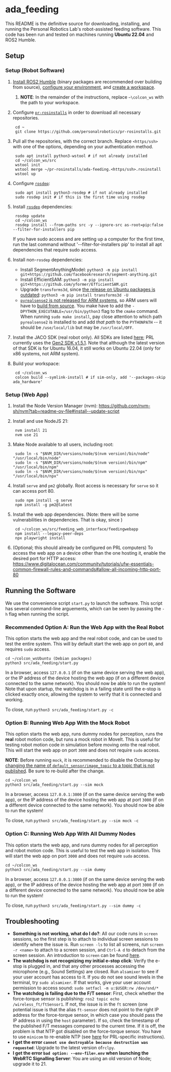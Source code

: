 # ada_feeding

This README is the definitive source for downloading, installing, and running the Personal Robotics Lab's robot-assisted feeding software. This code has been run and tested on machines running **Ubuntu 22.04** and ROS2 Humble.

## Setup

### Setup (Robot Software)

1. [Install ROS2 Humble](https://docs.ros.org/en/humble/Installation.html) (binary packages are recommended over building from source), [configure your environment](https://docs.ros.org/en/humble/Tutorials/Beginner-CLI-Tools/Configuring-ROS2-Environment.html), and [create a workspace](https://docs.ros.org/en/humble/Tutorials/Beginner-Client-Libraries/Creating-A-Workspace/Creating-A-Workspace.html#).
    1. **NOTE**: In the remainder of the instructions, replace `~\colcon_ws` with the path to your workspace.
2. Configure [`pr-rosinstalls`](https://github.com/personalrobotics/pr-rosinstalls) in order to download all necessary repositories.

        cd ~
        git clone https://github.com/personalrobotics/pr-rosinstalls.git

3. Pull all the repositories, with the correct branch. Replace `<https/ssh>` with one of the options, depending on your authentication method.

        sudo apt install python3-wstool # if not already installed
        cd ~/colcon_ws/src
        wstool init
        wstool merge ~/pr-rosinstalls/ada-feeding.<https/ssh>.rosinstall
        wstool up

4. Configure [`rosdep`](https://docs.ros.org/en/humble/Tutorials/Intermediate/Rosdep.html):

        sudo apt install python3-rosdep # if not already installed
        sudo rosdep init # if this is the first time using rosdep

5. Install [`rosdep`](https://docs.ros.org/en/humble/Tutorials/Intermediate/Rosdep.html) dependencies:

        rosdep update
        cd ~/colcon_ws
        rosdep install --from-paths src -y --ignore-src as-root=pip:false --filter-for-installers pip

   If you have sudo access and are setting up a computer for the first time, run the last command without '--filter-for-installers pip' to install all apt dependencies that require sudo access.

7. Install non-`rosdep` dependencies:
    - Install SegmentAnythingModel: `python3 -m pip install git+https://github.com/facebookresearch/segment-anything.git`
    - Install EfficientSAM: `python3 -m pip install git+https://github.com/yformer/EfficientSAM.git`
    - Upgrade `transforms3d`, since [the release on Ubuntu packages is outdated](https://github.com/matthew-brett/transforms3d/issues/65): `python3 -m pip install transforms3d -U`
    - [`pyrealsense2` is not released for ARM systems](https://github.com/IntelRealSense/librealsense/issues/6449#issuecomment-650784066), so ARM users will have to [build from source](https://github.com/IntelRealSense/librealsense/blob/master/wrappers/python/readme.md#building-from-source). You make have to add the `-DPYTHON_EXECUTABLE=/usr/bin/python3` flag to the `cmake` command. When running `sudo make install`, pay close attention to which path `pyrealsense2` is installed to and add *that path* to the `PYTHONPATH` -- it should be `/use/local/lib` but may be `/usr/local/OFF`.
8. Install the JACO SDK (real robot only). All SDKs are listed [here](https://www.kinovarobotics.com/resources?r=79301&s); PRL currently uses the [Gen2 SDK v1.5.1](https://drive.google.com/file/d/1UEQAow0XLcVcPCeQfHK9ERBihOCclkJ9/view). Note that although the latest version of that SDK is for Ubuntu 16.04, it still works on Ubuntu 22.04 (only for x86 systems, not ARM system).
9. Build your workspace:

        cd ~/colcon_ws
        colcon build --symlink-install # if sim-only, add '--packages-skip ada_hardware'

### Setup (Web App)

1. Install the Node Version Manager (nvm): https://github.com/nvm-sh/nvm?tab=readme-ov-file#install--update-script
2. Install and use NodeJS 21:

        nvm install 21
        nvm use 21

3. Make Node available to all users, including root:

        sudo ln -s "$NVM_DIR/versions/node/$(nvm version)/bin/node" "/usr/local/bin/node"
        sudo ln -s "$NVM_DIR/versions/node/$(nvm version)/bin/npm" "/usr/local/bin/npm"
        sudo ln -s "$NVM_DIR/versions/node/$(nvm version)/bin/npx" "/usr/local/bin/npx"

4. Install `serve` and `pm2` globally. Root access is necessary for `serve` so it can access port 80.

        sudo npm install -g serve
        npm install -g pm2@latest

5. Install the web app dependencies. (Note: there will be some vulnerabilities in dependencies. That is okay, since )

        cd ~/colcon_ws/src/feeding_web_interface/feedingwebapp
        npm install --legacy-peer-deps
        npx playwright install

6. (Optional; this should already be configured on PRL computers) To access the web app on a device other than the one hosting it, enable the desired port for HTTP access: https://www.digitalocean.com/community/tutorials/ufw-essentials-common-firewall-rules-and-commands#allow-all-incoming-http-port-80


## Running the Software

We use the convenience script `start.py` to launch the software. This script has several command-line arguements, which can be seen by passing the `-h` flag when running the script.

### **Recommended** Option A: Run the Web App with the Real Robot

This option starts the web app and the real robot code, and can be used to test the entire system. This will by default start the web app on port `80`, and requires `sudo` access.

```
cd ~/colcon_wsUbuntu (Debian packages)
python3 src/ada_feeding/start.py
```

In a browser, access `127.0.0.1` (if on the same device serving the web app), or the IP address of the device hosting the web app (if on a different device connected to the same network). You should now be able to run the system! Note that upon startup, the watchdog is in a failing state until the e-stop is clicked exactly once, allowing the system to verify that it is connected and working.

To close, run `python3 src/ada_feeding/start.py -c`


### Option B: Running Web App With the Mock Robot

This option starts the web app, runs dummy nodes for perception, runs the **real** robot motion code, but runs a mock robot in MoveIt. This is useful for testing robot motion code in simulation before moving onto the real robot. This will start the web app on port `3000` and does not require `sudo` access.

**NOTE**: Before running `mock`, it is recommended to disable the Octomap by [changing the name of `default_sensor/image_topic` to a topic that is not published](https://github.com/personalrobotics/ada_ros2/blob/e5256bfc89c358cb71699c6be95e78bf846eed63/ada_moveit/config/sensors_3d.yaml#L7). Be sure to re-build after the change.

```
cd ~/colcon_ws
python3 src/ada_feeding/start.py --sim mock
```

In a browser, access `127.0.0.1:3000` (if on the same device serving the web app), or the IP address of the device hosting the web app at port `3000` (if on a different device connected to the same network). You should now be able to run the system!

To close, run `python3 src/ada_feeding/start.py --sim mock -c`

### Option C: Running Web App With All Dummy Nodes

This option starts the web app, and runs dummy nodes for all perception and robot motion code. This is useful to test the web app in isolation. This will start the web app on port `3000` and does not require `sudo` access.

```
cd ~/colcon_ws
python3 src/ada_feeding/start.py --sim dummy
```

In a browser, access `127.0.0.1:3000` (if on the same device serving the web app), or the IP address of the device hosting the web app at port `3000` (if on a different device connected to the same network). You should now be able to run the system!

To close, run `python3 src/ada_feeding/start.py --sim dummy -c`

## Troubleshooting

- **Something is not working, what do I do?**: All our code runs in `screen` sessions, so the first step is to attach to individual screen sessions to identify where the issue is. Run `screen -ls` to list all screens, run `screen -r <name>` to attach to a screen session, and `Ctrl-A d` to detach from the screen session. An introduction to `screen` can be found [here](https://astrobiomike.github.io/unix/screen-intro).
- **The watchdog is not recognizing my initial e-stop click**: Verify the e-stop is plugged in, and that any other processes accessing the microphone (e.g., Sound Settings) are closed. Run `alsamixer` to see if your user account has access to it. If you do not see sound levels in the terminal, try `sudo alsamixer`. If that works, give your user account permission to access sound: `sudo setfacl -m u:$USER:rw /dev/snd/*`
- **The watchdog is failing due to the F/T sensor**: First, check whether the force-torque sensor is publishing: `ros2 topic echo /wireless_ft/ftSensor1`. If not, the issue is in the `ft` screen (one potential issue is that the alias `ft-sensor` does not point to the right IP address for the force-torque sensor, in which case you should pass the IP address in using the `host` parameter). If so, check the timestamp of the published F/T messages compared to the current time. If it is off, the problem is that NTP got disabled on the force-torque sensor. You have to use `minicom` to re-enable NTP (see [here](https://github.com/personalrobotics/pr_docs/wiki/ADA) for PRL-specific instructions). 
- **I get the error `cannot use destroyable because destruction was requested`**: Upgrade to the latest version of`rclpy`.
- **I get the error `bad option: --env-file=.env` when launching the WebRTC Signalling Server**: You are using an old version of Node; upgrade it to 21.
